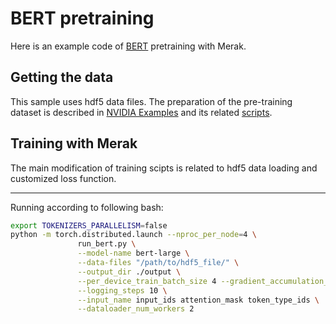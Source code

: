 <!---
Copyright (c) 2022, HPDL group, PDL lab, NUDT.  All rights reserved.

Maintainer: TXacs (txacs1993@gmail.com)

Licensed under the Apache License, Version 2.0 (the "License");
you may not use this file except in compliance with the License.
You may obtain a copy of the License at

    http://www.apache.org/licenses/LICENSE-2.0

Unless required by applicable law or agreed to in writing, software
distributed under the License is distributed on an "AS IS" BASIS,
WITHOUT WARRANTIES OR CONDITIONS OF ANY KIND, either express or implied.
See the License for the specific language governing permissions and
limitations under the License.
-->


# BERT pretraining

Here is an example code of [BERT](https://arxiv.org/abs/1810.04805) pretraining with Merak.

## Getting the data

This sample uses hdf5 data files. The preparation of the pre-training dataset is described in
[NVIDIA Examples](https://github.com/NVIDIA/DeepLearningExamples/tree/180382499f791d38eb9e91c105d75764cd2f1cd7/PyTorch/LanguageModeling/BERT#getting-the-data) and its related [scripts](https://github.com/NVIDIA/DeepLearningExamples/tree/180382499f791d38eb9e91c105d75764cd2f1cd7/PyTorch/LanguageModeling/BERT/data).

## Training with Merak

The main modification of training scipts is related to hdf5 data loading and customized loss function.

---

Running according to following bash:

```bash
export TOKENIZERS_PARALLELISM=false
python -m torch.distributed.launch --nproc_per_node=4 \
               run_bert.py \
               --model-name bert-large \
               --data-files "/path/to/hdf5_file/" \
               --output_dir ./output \
               --per_device_train_batch_size 4 --gradient_accumulation_steps 16 \
               --logging_steps 10 \
               --input_name input_ids attention_mask token_type_ids \
               --dataloader_num_workers 2
```

